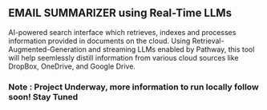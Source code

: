 ## EMAIL SUMMARIZER using Real-Time LLMs 

AI-powered search interface which retrieves, indexes and processes information provided in documents on the cloud. Using Retrieval-Augmented-Generation and streaming LLMs enabled by Pathway, this tool will help seemlessly distill information from various cloud sources like DropBox, OneDrive, and Google Drive.

### Note : Project Underway, more information to run locally follow soon! Stay Tuned